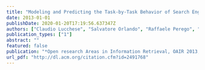 ```yaml
---
title: "Modeling and Predicting the Task-by-Task Behavior of Search Engine Users"
date: 2013-01-01
publishDate: 2020-01-20T17:19:56.637347Z
authors: ["Claudio Lucchese", "Salvatore Orlando", "Raffaele Perego", "Fabrizio Silvestri", "Gabriele Tolomei"]
publication_types: ["1"]
abstract: ""
featured: false
publication: "*Open research Areas in Information Retrieval, OAIR 2013, Lisbon, Portugal, May 15-17, 2013*, pp. 77-84"
url_pdf: "http://dl.acm.org/citation.cfm?id=2491768"
---
```


